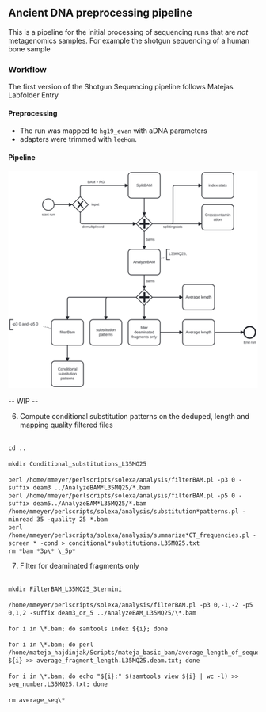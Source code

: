 ## Ancient DNA preprocessing pipeline

This is a pipeline for the initial processing of sequencing runs that are _not_ metagenomics samples.
For example the shotgun sequencing of a human bone sample

### Workflow

The first version of the Shotgun Sequencing pipeline follows Matejas Labfolder Entry

#### Preprocessing

- The run was mapped to `hg19_evan` with aDNA parameters
- adapters were trimmed with `leeHom`.

#### Pipeline

![Pipeline overview](assets/pipeline/pipeline_overview.svg)

-- WIP --

6. Compute conditional substitution patterns on the deduped, length and mapping quality filtered files

```

cd ..

mkdir Conditional_substitutions_L35MQ25

perl /home/mmeyer/perlscripts/solexa/analysis/filterBAM.pl -p3 0 -suffix deam3 ../AnalyzeBAM*L35MQ25/*.bam
perl /home/mmeyer/perlscripts/solexa/analysis/filterBAM.pl -p5 0 -suffix deam5../AnalyzeBAM*L35MQ25/*.bam
/home/mmeyer/perlscripts/solexa/analysis/substitution*patterns.pl -minread 35 -quality 25 *.bam
perl /home/mmeyer/perlscripts/solexa/analysis/summarize*CT_frequencies.pl -screen * -cond > conditional*substitutions.L35MQ25.txt
rm *bam *3p\* \_5p*

```

7. Filter for deaminated fragments only

```

mkdir FilterBAM_L35MQ25_3termini

/home/mmeyer/perlscripts/solexa/analysis/filterBAM.pl -p3 0,-1,-2 -p5 0,1,2 -suffix deam3_or_5 ../AnalyzeBAM_L35MQ25/\*.bam

for i in \*.bam; do samtools index ${i}; done

for i in \*.bam; do perl /home/mateja_hajdinjak/Scripts/mateja_basic_bam/average_length_of_sequences.pl ${i} >> average_fragment_length.L35MQ25.deam.txt; done

for i in \*.bam; do echo "${i}:" $(samtools view ${i} | wc -l) >> seq_number.L35MQ25.txt; done

rm average_seq\*
```
